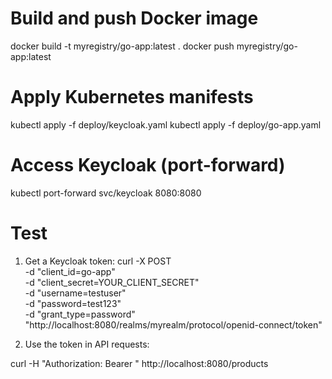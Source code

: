 # Build and push Docker image
docker build -t myregistry/go-app:latest .
docker push myregistry/go-app:latest

# Apply Kubernetes manifests
kubectl apply -f deploy/keycloak.yaml
kubectl apply -f deploy/go-app.yaml

# Access Keycloak (port-forward)
kubectl port-forward svc/keycloak 8080:8080

# Test
1. Get a Keycloak token:
curl -X POST \
  -d "client_id=go-app" \
  -d "client_secret=YOUR_CLIENT_SECRET" \
  -d "username=testuser" \
  -d "password=test123" \
  -d "grant_type=password" \
  "http://localhost:8080/realms/myrealm/protocol/openid-connect/token"

2. Use the token in API requests:

curl -H "Authorization: Bearer <TOKEN>" http://localhost:8080/products
